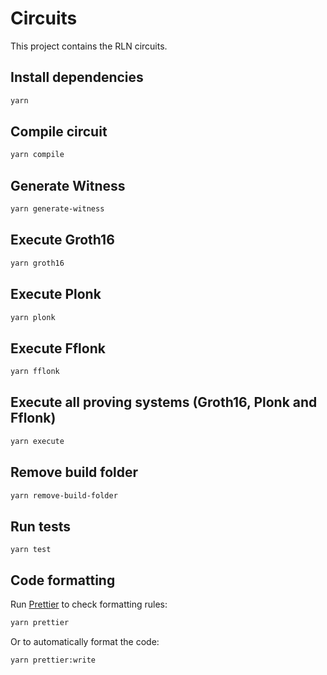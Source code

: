 # Circuits

This project contains the RLN circuits.

## Install dependencies

```sh
yarn
```

## Compile circuit

```sh
yarn compile
```

## Generate Witness

```sh
yarn generate-witness
```

## Execute Groth16

```sh
yarn groth16
```

## Execute Plonk

```sh
yarn plonk
```

## Execute Fflonk

```sh
yarn fflonk
```

## Execute all proving systems (Groth16, Plonk and Fflonk)

```sh
yarn execute
```

## Remove build folder

```sh
yarn remove-build-folder
```

## Run tests

```
yarn test
```

## Code formatting

Run [Prettier](https://prettier.io/) to check formatting rules:

```bash
yarn prettier
```

Or to automatically format the code:

```bash
yarn prettier:write
```
